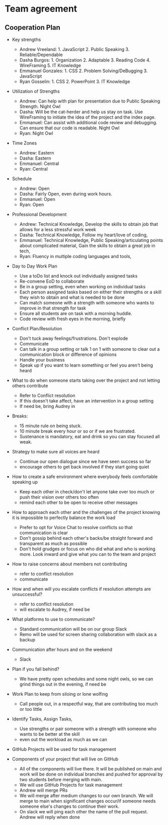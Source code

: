 # Team agreement

## Cooperation Plan

- Key strengths
  - Andrew Vreeland: 1. JavaScript 2. Public Speaking  3. Reliable/Dependable
  - Dasha Burgos: 1. Organization 2. Adaptable  3. Reading Code 4. WireFraming 5. IT Knowledge
  - Emmanuel Gonzales: 1. CSS 2. Problem Solving/DeBugging 3. JavaScript 
  - Ryan Gosselin: 1. CSS 2. PowerPoint 3. IT Knowledge

 - Utilization of Strengths
   - Andrew: Can help with plan for presentation due to Public Speaking Strength. Night Owl
   - Dasha: Will be the cat-herder and help us stay on task. Use WireFraming to initiate the idea of the project and the index page.
   - Emmanuel: Can assist with additional code review and debugging. Can ensure that our code is readable. Night Owl
   - Ryan: Night Owl 

 - Time Zones
   - Andrew: Eastern
   - Dasha: Eastern
   - Emmanuel: Central
   - Ryan: Central

 - Schedule
   - Andrew: Open
   - Dasha: Fairly Open, even during work hours. 
   - Emmanuel: Open
   - Ryan: Open

 - Professional Development
   - Andrew: Technical Knowledge, Develop the skills to obtain job that allows for a less stressful work week
   - Dasha: Technical Knowledge, Follow my heart/love of coding, 
   - Emmanuel: Technical Knowledge, Public Speaking/articulating points about complicated material, Gain the skills to obtain a great job in tech, 
   - Ryan: Fluency in multiple coding languages and tools, 

 - Day to Day Work Plan
   - Use a toDo list and knock out individually assigned tasks
   - Re-convene EoD to collaborate
   - Be in a group setting, even when working on individual tasks
   - Each person assigned tasks based on either their strengths or a skill they wish to obtain and what is needed to be done
    - Can match someone with a strength with someone who wants to improve in that strength for task
   - Ensure all students are on task with a morning huddle. 
   - Code review with fresh eyes in the morning, briefly
  

 - Conflict Plan/Resolution
    - Don't tuck away feelings/frustrations. Don't explode
    - Communicate
    - Can talk in a group setting or talk 1 on 1 with someone to clear out a communication block or difference of opinions
    - Handle your business
    - Speak up if you want to learn something or feel you aren't being heard

 - What to do when someone starts taking over the project and not letting others contribute
    - Refer to Conflict resolution
    - If this doesn't take affect, have an intervention in a group setting
    - If need be, bring Audrey in


 - Breaks: 
    - 15 minute rule on being stuck. 
    - 10 minute break every hour or so or if we are frustrated. 
    - Sustenance is mandatory, eat and drink so you can stay focused all weak. 
 
 - Strategy to make sure all voices are heard
    - Continue our open dialogue since we have seen success so far
    - encourage others to get back involved if they start going quiet

- How to create a safe environment where everybody feels comfortable speaking up
  - Keep each other in check/don't let anyone take over too much or push their vision over others too often
  - remind each other to be open to receive other messages

 - How to approach each other and the challenges of the project knowing it is impossible to perfectly balance the work load
    - Prefer to opt for Voice Chat to resolve conflicts so that communication is clear
    - Don't gossip behind each other's backs/be straight forward and transparent as much as possible
    - Don't hold grudges or focus on who did what and who is working more. Look inward and give what you can to the team and project

 - How to raise concerns about members not contributing
    - refer to conflict resolution 
    - communicate

 - How and when will you escalate conflicts if resolution attempts are unsuccessful?
    - refer to conflict resolution
    - will escalate to Audrey, if need be

 - What platforms to use to communicate?
    - Standard communication will be on our group Slack
    -  Remo will be used for screen sharing collaboration with slack as a backup
  
 - Communication after hours and on the weekend
    - Slack

 - Plan if you fall behind?
    -  We have pretty open schedules and some night owls, so we can grind things out in the evening, if need be

 - Work Plan to keep from siloing or lone wolfing
    - Call people out, in a respectful way, that are contributing too much or too little

 - Identify Tasks, Assign Tasks, 
    - Use strengths or pair someone with a strength with someone who wants to be better at the skill
    - even out the workload as much as we can

 - GitHub Projects will be used for task management

 - Components of your project that will live on GitHub
    - All of the components will live there. It will be published on main and work will be done on individual branches and pushed for approval by two students before merging with main. 
    - We will use GitHub Projects for task management
    - Andrew will merge PRs
    - We will merge after medium changes to our own branch. We will merge to main when significant changes occur/if someone needs someone else's changes to continue their work.
    - On slack we will ping each other the name of the pull request. Andrew will reply when done
 
 
 
 
 
 
 
 
 
 
 
 
 
 
 
 
 
 
 
 
 
 
 
 
 
 
